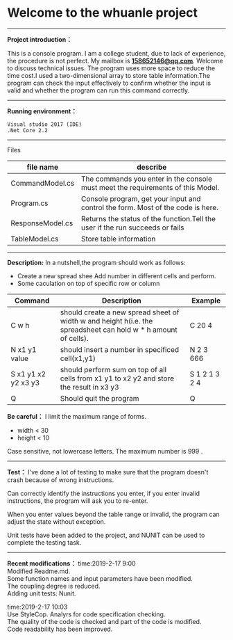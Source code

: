 ﻿# Welcome to the whuanle project

------
**Project introduction：**

This is a console program.
I am a college student, due to lack of experience, the procedure is not perfect. My mailbox is **158652146@qq.com**. Welcome to discuss technical issues.
The program uses more space to reduce the time cost.I used a two-dimensional array to store table information.The program can check the input effectively to confirm whether the input is valid and whether the program can run this command correctly.

----------

**Running environment：**

    Visual studio 2017 (IDE)
    .Net Core 2.2


----------
Files

| file name | describe |
| ------ | ------ |
| CommandModel.cs| The commands you enter in the console must meet the requirements of this Model. |  
| Program.cs | Console program, get your input and control the form. Most of the code is here. |  
| ResponseModel.cs | Returns the status of the function.Tell the user if the run succeeds or fails |
| TableModel.cs | Store table information |


----------

**Description:**
In a nutshell,the program should work as follows:

 - Create a new spread shee Add number in different cells and perform.
 - Some caculation on top of specific row or column
 
| Command | Description | Example |
| ------ | ------ | ------ |
| C w h | should create a new spread sheet of width w and height h(i.e. the spreadsheet can hold w * h amount of cells). | C 20 4 |
| N x1 y1 value | should insert a number in specificed cell(x1,y1) | N 2 3 666 |
| S x1 y1 x2 y2 x3 y3 | should perform sum on top of all cells from x1 y1 to x2 y2 and store the result in x3 y3 | S 1 2 1 3 2 4 |
| Q | Should quit the program | Q |

**Be careful：**
I limit the maximum range of forms.

 - width < 30
 - height < 10

Case sensitive, not lowercase letters.
The maximum number is 999 .

----------


**Test：**
I've done a lot of testing to make sure that the program doesn't crash because of wrong instructions.

Can correctly identify the instructions you enter, if you enter invalid instructions, the program will ask you to re-enter.

When you enter values beyond the table range or invalid, the program can adjust the state without exception.

Unit tests have been added to the project, and NUNIT can be used to complete the testing task.

----------

**Recent modifications：**
time:2019-2-17 9:00  
Modified Readme.md.  
Some function names and input parameters have been modified.  
The coupling degree is reduced.  
Adding unit tests: Nunit.  

time:2019-2-17 10:03  
Use StyleCop. Analyrs for code specification checking.  
The quality of the code is checked and part of the code is modified.  
Code readability has been improved.  
